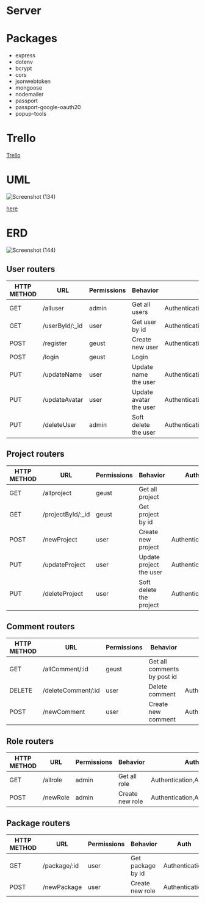 # Server

# Packages

- express
- dotenv
- bcrypt
- cors
- jsonwebtoken
- mongoose
- nodemailer
- passport
- passport-google-oauth20
- popup-tools

# Trello

[Trello](https://trello.com/b/I4xUaGQ9/mp-project-abdullah)

# UML

![Screenshot (134)](https://user-images.githubusercontent.com/92247941/146356877-fca77ef3-452f-48de-9d7b-fcc1d3b48e5f.png)

[here](https://drive.google.com/file/d/1CzUcRdSd1-91CtpPpF_AEq5frq5_CaT2/view?usp=sharing)

# ERD

![Screenshot (144)](https://user-images.githubusercontent.com/92247941/146668505-b35da740-6c0c-4996-a4d1-b698900dc42b.png)

## User routers

| HTTP METHOD | URL             | Permissions | Behavior               | Auth                         |
| ----------- | --------------- | ----------- | ---------------------- | ---------------------------- |
| GET         | /alluser        | admin       | Get all users          | Authentication,Authorization |
| GET         | /userById/:\_id | user        | Get user by id         | Authentication               |
| POST        | /register       | geust       | Create new user        | Authentication               |
| POST        | /login          | geust       | Login                  |                              |
| PUT         | /updateName     | user        | Update name the user   | Authentication               |
| PUT         | /updateAvatar   | user        | Update avatar the user | Authentication               |
| PUT         | /deleteUser     | admin       | Soft delete the user   | Authentication,Authorization |

## Project routers

| HTTP METHOD | URL                | Permissions | Behavior                | Auth           |
| ----------- | ------------------ | ----------- | ----------------------- | -------------- |
| GET         | /allproject        | geust       | Get all project         |                |
| GET         | /projectById/:\_id | geust       | Get project by id       |                |
| POST        | /newProject        | user        | Create new project      | Authentication |
| PUT         | /updateProject     | user        | Update project the user | Authentication |
| PUT         | /deleteProject     | user        | Soft delete the project | Authentication |

## Comment routers

| HTTP METHOD | URL                | Permissions | Behavior                    | ِAuth          |
| ----------- | ------------------ | ----------- | --------------------------- | -------------- |
| GET         | /allComment/:id    | geust       | Get all comments by post id |                |
| DELETE      | /deleteComment/:id | user        | Delete comment              | Authentication |
| POST        | /newComment        | user        | Create new comment          | Authentication |

## Role routers

| HTTP METHOD | URL      | Permissions | Behavior        | Auth                         |
| ----------- | -------- | ----------- | --------------- | ---------------------------- |
| GET         | /allrole | admin       | Get all role    | Authentication,Authorization |
| POST        | /newRole | admin       | Create new role | Authentication,Authorization |

## Package routers

| HTTP METHOD | URL          | Permissions | Behavior          | Auth           |
| ----------- | ------------ | ----------- | ----------------- | -------------- |
| GET         | /package/:id | user        | Get package by id | Authentication |
| POST        | /newPackage  | user        | Create new role   | Authentication |
